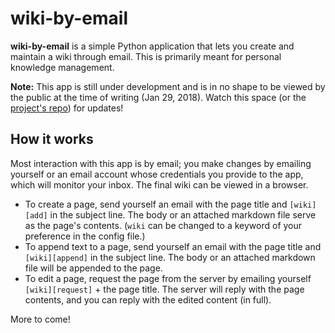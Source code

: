 # wiki-by-email

**wiki-by-email** is a simple Python application that lets you create and maintain a wiki through email. This is primarily meant for personal knowledge management.

**Note:** This app is still under development and is in no shape to be viewed by the public at the time of writing (Jan 29, 2018). Watch this space (or the [project's repo](https://github.com/abithakt/wiki-by-email)) for updates!

## How it works

Most interaction with this app is by email; you make changes by emailing yourself or an email account whose credentials you provide to the app, which will monitor your inbox. The final wiki can be viewed in a browser.

* To create a page, send yourself an email with the page title and `[wiki][add]` in the subject line. The body or an attached markdown file serve as the page's contents. (`wiki` can be changed to a keyword of your preference in the config file.)
* To append text to a page, send yourself an email with the page title and `[wiki][append]` in the subject line. The body or an attached markdown file will be appended to the page.
* To edit a page, request the page from the server by emailing yourself `[wiki][request]` + the page title. The server will reply with the page contents, and you can reply with the edited content (in full).

More to come!

